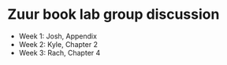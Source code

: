 # Zuur book lab group discussion

- Week 1: Josh, Appendix
- Week 2: Kyle, Chapter 2
- Week 3: Rach, Chapter 4
